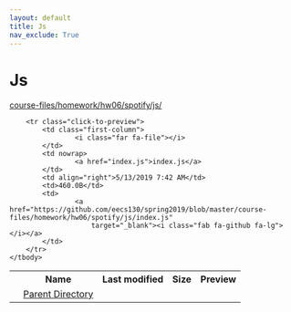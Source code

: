 ```yaml
---
layout: default
title: Js
nav_exclude: True
---
```


# Js

[course-files/homework/hw06/spotify/js/](.)

<table class="tbl-files">
    <tbody>
        <tr>
            <th valign="top"></th>
            <th>Name</th>
            <th>Last modified</th>
            <th>Size</th>
            <th>Preview</th>
        </tr>
        <tr>
            <td valign="top">
                <i class="fa fa-folder-open"></i>
            </td>
            <td><a href="../">Parent Directory</a></td>
            <td>&nbsp;</td>
            <td>&nbsp;</td>
            <td>&nbsp;</td>
        </tr>

        <tr class="click-to-preview">
            <td class="first-column">
                    <i class="far fa-file"></i>
            </td>
            <td nowrap>
                    <a href="index.js">index.js</a>
            </td>
            <td align="right">5/13/2019 7:42 AM</td>
            <td>460.0B</td>
            <td>
                    <a href="https://github.com/eecs130/spring2019/blob/master/course-files/homework/hw06/spotify/js/index.js"
                        target="_blank"><i class="fab fa-github fa-lg"></i></a>
            </td>
        </tr>
    </tbody>
</table>

